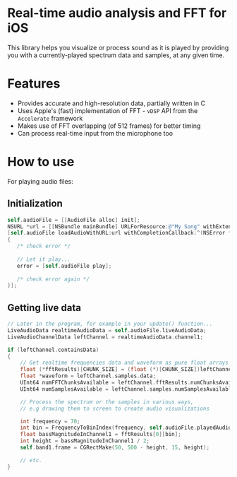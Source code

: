 # Real-time audio analysis and FFT for iOS
This library helps you visualize or process sound as it is played by providing you with a currently-played spectrum data and samples, at any given time.
# Features
* Provides accurate and high-resolution data, partially written in C
* Uses Apple's (fast) implementation of FFT - `vDSP` API from the `Accelerate` framework
* Makes use of FFT overlapping (of 512 frames) for better timing
* Can process real-time input from the microphone too

# How to use
For playing audio files:
## Initialization
```objective-c
self.audioFile = [[AudioFile alloc] init];
NSURL *url = [[NSBundle mainBundle] URLForResource:@"My Song" withExtension:@"mp3"];
[self.audioFile loadAudioWithURL:url withCompletionCallback:^(NSError *error)
{
   /* check error */
        
   // Let it play...
   error = [self.audioFile play];
        
   /* check error again */
}];
```
## Getting live data
```objective-c
// Later in the program, for example in your update() function...
LiveAudioData realtimeAudioData = self.audioFile.liveAudioData;
LiveAudioChannelData leftChannel = realtimeAudioData.channel1;

if (leftChannel.containsData)
{
    // Get realtime frequencies data and waveform as pure float arrays
    float (*fftResults)[CHUNK_SIZE] = (float (*)[CHUNK_SIZE])leftChannel.fftResults.data;
    float *waveform = leftChannel.samples.data;
    UInt64 numFFTChunksAvailable = leftChannel.fftResults.numChunksAvailable;
    UInt64 numSamplesAvailable = leftChannel.samples.numSamplesAvailable;

    // Process the spectrum or the samples in various ways,
    // e.g drawing them to screen to create audio visualizations

    int frequency = 70;
    int bin = FrequencyToBinIndex(frequency, self.audioFile.playedAudioFormat.mSampleRate, CHUNK_SIZE);
    float bassMagnitudeInChannel1 = fftResults[0][bin];
    int height = bassMagnitudeInChannel1 / 2;
    self.band1.frame = CGRectMake(50, 500 - height, 15, height);

    // etc.
}
```
